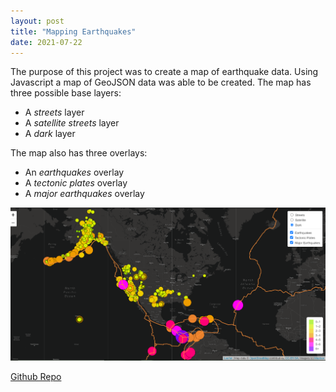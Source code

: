 ```yaml
---
layout: post
title: "Mapping Earthquakes"
date: 2021-07-22
---
```


The purpose of this project was to create a map of earthquake data. Using Javascript a map of GeoJSON data was able to be created. 
The map has three possible base layers:
* A *streets* layer 
* A *satellite streets* layer 
* A *dark* layer 

The map also has three overlays:
* An *earthquakes* overlay 
* A *tectonic plates* overlay 
* A *major earthquakes* overlay

![Final Map](https://github.com/naomishields/naomishields.github.io/blob/master/assets/final_map.png)


[Github Repo](https://github.com/naomishields/Mapping_Earthquakes)
